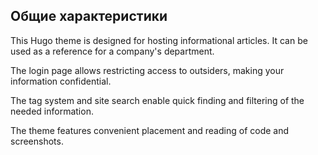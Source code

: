 ## Общие характеристики

This Hugo theme is designed for hosting informational articles. It can be used as a reference for a company's department.

The login page allows restricting access to outsiders, making your information confidential.

The tag system and site search enable quick finding and filtering of the needed information.

The theme features convenient placement and reading of code and screenshots.
